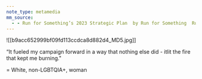 ```yaml
---
note_type: metamedia
mm_source:
  - - Run for Something’s 2023 Strategic Plan  by Run for Something  Run for Something  Medium.md
---
```


![[b9acc652999bf09fd113ccdca8d882d4_MD5.jpg]]

“It fueled my campaign forward in a way that nothing else did -
itlit the fire that kept me burning."

= White, non-LGBTQIA+, woman

